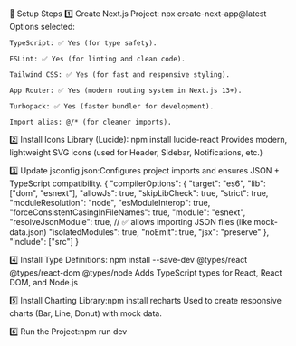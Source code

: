 🚀 Setup Steps
1️⃣ Create Next.js Project: npx create-next-app@latest
    Options selected:

    TypeScript: ✅ Yes (for type safety).

    ESLint: ✅ Yes (for linting and clean code).

    Tailwind CSS: ✅ Yes (for fast and responsive styling).

    App Router: ✅ Yes (modern routing system in Next.js 13+).

    Turbopack: ✅ Yes (faster bundler for development).

    Import alias: @/* (for cleaner imports).

2️⃣ Install Icons Library (Lucide): npm install lucide-react
    Provides modern, lightweight SVG icons (used for Header, Sidebar, Notifications, etc.)

3️⃣ Update jsconfig.json:Configures project imports and ensures JSON + TypeScript compatibility.
    {
  "compilerOptions": {
    "target": "es6",
    "lib": ["dom", "esnext"],
    "allowJs": true,
    "skipLibCheck": true,
    "strict": true,
    "moduleResolution": "node",
    "esModuleInterop": true,
    "forceConsistentCasingInFileNames": true,
    "module": "esnext",
    "resolveJsonModule": true,   // ✅ allows importing JSON files (like mock-data.json)
    "isolatedModules": true,
    "noEmit": true,
    "jsx": "preserve"
  },
  "include": ["src"]
}

4️⃣ Install Type Definitions: npm install --save-dev @types/react @types/react-dom @types/node
    Adds TypeScript types for React, React DOM, and Node.js

5️⃣ Install Charting Library:npm install recharts
     Used to create responsive charts (Bar, Line, Donut) with mock data.

6️⃣ Run the Project:npm run dev





<!-- This is a [Next.js](https://nextjs.org) project bootstrapped with [`create-next-app`](https://github.com/vercel/next.js/tree/canary/packages/create-next-app).

## Getting Started

First, run the development server:

```bash
npm run dev
# or
yarn dev
# or
pnpm dev
# or
bun dev
```

Open [http://localhost:3000](http://localhost:3000) with your browser to see the result.

You can start editing the page by modifying `app/page.js`. The page auto-updates as you edit the file.

This project uses [`next/font`](https://nextjs.org/docs/app/building-your-application/optimizing/fonts) to automatically optimize and load [Geist](https://vercel.com/font), a new font family for Vercel.

## Learn More

To learn more about Next.js, take a look at the following resources:

- [Next.js Documentation](https://nextjs.org/docs) - learn about Next.js features and API.
- [Learn Next.js](https://nextjs.org/learn) - an interactive Next.js tutorial.

You can check out [the Next.js GitHub repository](https://github.com/vercel/next.js) - your feedback and contributions are welcome!

## Deploy on Vercel

The easiest way to deploy your Next.js app is to use the [Vercel Platform](https://vercel.com/new?utm_medium=default-template&filter=next.js&utm_source=create-next-app&utm_campaign=create-next-app-readme) from the creators of Next.js.

Check out our [Next.js deployment documentation](https://nextjs.org/docs/app/building-your-application/deploying) for more details. -->
